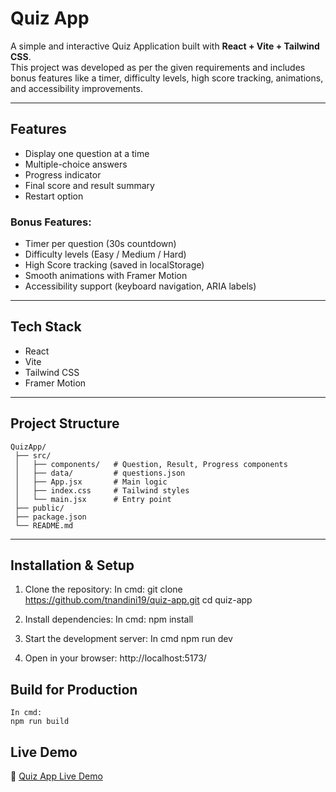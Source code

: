 # Quiz App

A simple and interactive Quiz Application built with **React + Vite + Tailwind CSS**.  
This project was developed as per the given requirements and includes bonus features like a timer, difficulty levels, high score tracking, animations, and accessibility improvements.

---

## Features

- Display one question at a time
- Multiple-choice answers
- Progress indicator
- Final score and result summary
- Restart option

### Bonus Features:
- Timer per question (30s countdown)
- Difficulty levels (Easy / Medium / Hard)
- High Score tracking (saved in localStorage)
- Smooth animations with Framer Motion
- Accessibility support (keyboard navigation, ARIA labels)

---

## Tech Stack

- React
- Vite
- Tailwind CSS
- Framer Motion

---

## Project Structure

```
QuizApp/
 ├── src/
 │   ├── components/   # Question, Result, Progress components
 │   ├── data/         # questions.json
 │   ├── App.jsx       # Main logic
 │   ├── index.css     # Tailwind styles
 │   └── main.jsx      # Entry point
 ├── public/
 ├── package.json
 └── README.md
```

---

## Installation & Setup

1. Clone the repository:
   In cmd:
   git clone https://github.com/tnandini19/quiz-app.git
   cd quiz-app

2. Install dependencies:
   In cmd:
   npm install

3. Start the development server:
   In cmd
   npm run dev

4. Open in your browser:
   http://localhost:5173/


## Build for Production
    In cmd:
    npm run build

## Live Demo

🔗 [Quiz App Live Demo](https://quiz-app-nandini.netlify.app)
